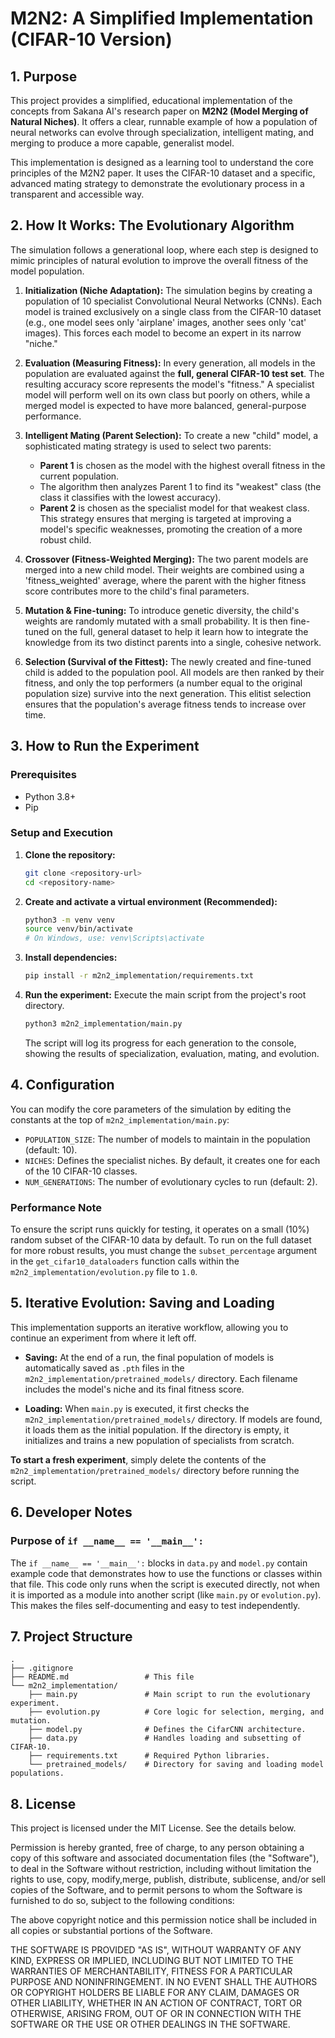 # M2N2: A Simplified Implementation (CIFAR-10 Version)

## 1. Purpose

This project provides a simplified, educational implementation of the concepts from Sakana AI's research paper on **M2N2 (Model Merging of Natural Niches)**. It offers a clear, runnable example of how a population of neural networks can evolve through specialization, intelligent mating, and merging to produce a more capable, generalist model.

This implementation is designed as a learning tool to understand the core principles of the M2N2 paper. It uses the CIFAR-10 dataset and a specific, advanced mating strategy to demonstrate the evolutionary process in a transparent and accessible way.

## 2. How It Works: The Evolutionary Algorithm

The simulation follows a generational loop, where each step is designed to mimic principles of natural evolution to improve the overall fitness of the model population.

1.  **Initialization (Niche Adaptation):** The simulation begins by creating a population of 10 specialist Convolutional Neural Networks (CNNs). Each model is trained exclusively on a single class from the CIFAR-10 dataset (e.g., one model sees only 'airplane' images, another sees only 'cat' images). This forces each model to become an expert in its narrow "niche."

2.  **Evaluation (Measuring Fitness):** In every generation, all models in the population are evaluated against the **full, general CIFAR-10 test set**. The resulting accuracy score represents the model's "fitness." A specialist model will perform well on its own class but poorly on others, while a merged model is expected to have more balanced, general-purpose performance.

3.  **Intelligent Mating (Parent Selection):** To create a new "child" model, a sophisticated mating strategy is used to select two parents:
    *   **Parent 1** is chosen as the model with the highest overall fitness in the current population.
    *   The algorithm then analyzes Parent 1 to find its "weakest" class (the class it classifies with the lowest accuracy).
    *   **Parent 2** is chosen as the specialist model for that weakest class.
    This strategy ensures that merging is targeted at improving a model's specific weaknesses, promoting the creation of a more robust child.

4.  **Crossover (Fitness-Weighted Merging):** The two parent models are merged into a new child model. Their weights are combined using a 'fitness_weighted' average, where the parent with the higher fitness score contributes more to the child's final parameters.

5.  **Mutation & Fine-tuning:** To introduce genetic diversity, the child's weights are randomly mutated with a small probability. It is then fine-tuned on the full, general dataset to help it learn how to integrate the knowledge from its two distinct parents into a single, cohesive network.

6.  **Selection (Survival of the Fittest):** The newly created and fine-tuned child is added to the population pool. All models are then ranked by their fitness, and only the top performers (a number equal to the original population size) survive into the next generation. This elitist selection ensures that the population's average fitness tends to increase over time.

## 3. How to Run the Experiment

### Prerequisites
- Python 3.8+
- Pip

### Setup and Execution

1.  **Clone the repository:**
    ```bash
    git clone <repository-url>
    cd <repository-name>
    ```

2.  **Create and activate a virtual environment (Recommended):**
    ```bash
    python3 -m venv venv
    source venv/bin/activate
    # On Windows, use: venv\Scripts\activate
    ```

3.  **Install dependencies:**
    ```bash
    pip install -r m2n2_implementation/requirements.txt
    ```

4.  **Run the experiment:**
    Execute the main script from the project's root directory.
    ```bash
    python3 m2n2_implementation/main.py
    ```
    The script will log its progress for each generation to the console, showing the results of specialization, evaluation, mating, and evolution.

## 4. Configuration

You can modify the core parameters of the simulation by editing the constants at the top of `m2n2_implementation/main.py`:

- `POPULATION_SIZE`: The number of models to maintain in the population (default: 10).
- `NICHES`: Defines the specialist niches. By default, it creates one for each of the 10 CIFAR-10 classes.
- `NUM_GENERATIONS`: The number of evolutionary cycles to run (default: 2).

### Performance Note
To ensure the script runs quickly for testing, it operates on a small (10%) random subset of the CIFAR-10 data by default. To run on the full dataset for more robust results, you must change the `subset_percentage` argument in the `get_cifar10_dataloaders` function calls within the `m2n2_implementation/evolution.py` file to `1.0`.

## 5. Iterative Evolution: Saving and Loading

This implementation supports an iterative workflow, allowing you to continue an experiment from where it left off.

- **Saving:** At the end of a run, the final population of models is automatically saved as `.pth` files in the `m2n2_implementation/pretrained_models/` directory. Each filename includes the model's niche and its final fitness score.

- **Loading:** When `main.py` is executed, it first checks the `m2n2_implementation/pretrained_models/` directory. If models are found, it loads them as the initial population. If the directory is empty, it initializes and trains a new population of specialists from scratch.

**To start a fresh experiment**, simply delete the contents of the `m2n2_implementation/pretrained_models/` directory before running the script.

## 6. Developer Notes

### Purpose of `if __name__ == '__main__':`
The `if __name__ == '__main__':` blocks in `data.py` and `model.py` contain example code that demonstrates how to use the functions or classes within that file. This code only runs when the script is executed directly, not when it is imported as a module into another script (like `main.py` or `evolution.py`). This makes the files self-documenting and easy to test independently.

## 7. Project Structure

```
.
├── .gitignore
├── README.md                 # This file
└── m2n2_implementation/
    ├── main.py               # Main script to run the evolutionary experiment.
    ├── evolution.py          # Core logic for selection, merging, and mutation.
    ├── model.py              # Defines the CifarCNN architecture.
    ├── data.py               # Handles loading and subsetting of CIFAR-10.
    ├── requirements.txt      # Required Python libraries.
    └── pretrained_models/    # Directory for saving and loading model populations.
```

## 8. License

This project is licensed under the MIT License. See the details below.

Permission is hereby granted, free of charge, to any person obtaining a copy of this software and associated documentation files (the "Software"), to deal in the Software without restriction, including without limitation the rights to use, copy, modify,merge, publish, distribute, sublicense, and/or sell copies of the Software, and to permit persons to whom the Software is furnished to do so, subject to the following conditions:

The above copyright notice and this permission notice shall be included in all copies or substantial portions of the Software.

THE SOFTWARE IS PROVIDED "AS IS", WITHOUT WARRANTY OF ANY KIND, EXPRESS OR IMPLIED, INCLUDING BUT NOT LIMITED TO THE WARRANTIES OF MERCHANTABILITY, FITNESS FOR A PARTICULAR PURPOSE AND NONINFRINGEMENT. IN NO EVENT SHALL THE AUTHORS OR COPYRIGHT HOLDERS BE LIABLE FOR ANY CLAIM, DAMAGES OR OTHER LIABILITY, WHETHER IN AN ACTION OF CONTRACT, TORT OR OTHERWISE, ARISING FROM, OUT OF OR IN CONNECTION WITH THE SOFTWARE OR THE USE OR OTHER DEALINGS IN THE SOFTWARE.